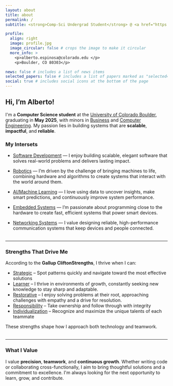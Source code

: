 ```yaml
---
layout: about
title: about
permalink: /
subtitle: <strong>Comp-Sci Undergrad Student</strong> @ <a href="https://www.colorado.edu/cs">University of Colorado Boulder</a> <br></br> <code>Dean’s List | BOLD Scholar | Summit Foundation & Ted Sizer Award Recipient</code><br> <br></br>  <code>Sofware</code> | <code>Teamwork</code> | <code>Personal Growth</code> 

profile:
  align: right
  image: profile.jpg
  image_circular: false # crops the image to make it circular
  more_info: >
    <p>alberto.espinosa@colorado.edu </p> 
    <p>Boulder, CO 80303</p>

news: false # includes a list of news items
selected_papers: false # includes a list of papers marked as "selected={true}"
social: true # includes social icons at the bottom of the page
---
```


## Hi, I’m Alberto!


I'm a **Computer Science student** at the <a href="https://www.colorado.edu/cs">University of Colorado Boulder</a>, graduating in **May 2025**, with minors in <a href="https://www.colorado.edu/business/academic-programs/minor-business">Business</a> and <a href="https://www.colorado.edu/academics/minor-computer-engineering">Computer Engineering</a>. My passion lies in building systems that are **scalable**, **impactful**, and **reliable**. 

### My Intersets 
- <a href="https://ales4999.github.io/projects/hackcu11/">Software Development</a> — I enjoy building scalable, elegant software that solves real-world problems and delivers lasting impact.


- <a href="https://ales4999.github.io/projects/tiago_sim/">Robotics</a> — I’m driven by the challenge of bringing machines to life, combining hardware and algorithms to create systems that interact with the world around them.


- <a href="https://ales4999.github.io/projects/disaster/">AI/Machine Learning</a> — I love using data to uncover insights, make smart predictions, and continuously improve system performance.


- <a href="https://ales4999.github.io/projects/stm_board/">Embedded Systems</a> — I’m passionate about programming close to the hardware to create fast, efficient systems that power smart devices.


- <a href="https://ales4999.github.io/projects/network/">Networking Systems</a> — I value designing reliable, high-performance communication systems that keep devices and people connected.
<br><br>

---

### Strengths That Drive Me

According to the **Gallup CliftonStrengths**, I thrive when I can:
- <a href="https://www.gallup.com/cliftonstrengths/en/252350/strategic-theme.aspx">Strategic</a> – Spot patterns quickly and navigate toward the most effective solutions  
- <a href="https://www.gallup.com/cliftonstrengths/en/252293/learner-theme.aspx">Learner</a>  –  I thrive in environments of growth, constantly seeking new knowledge to stay sharp and adaptable.  
- <a href="https://www.gallup.com/cliftonstrengths/en/252323/restorative-theme.aspx">Restorative</a>  – I enjoy solving problems at their root, approaching challenges with empathy and a drive for resolution.  
- <a href="https://www.gallup.com/cliftonstrengths/en/252320/responsibility-theme.aspx">Responsibility</a> – Take ownership and follow through with integrity  
- <a href="https://www.gallup.com/cliftonstrengths/en/252272/individualization-theme.aspx">Individualization</a> – Recognize and maximize the unique talents of each teammate  

These strengths shape how I approach both technology and teamwork.
<br><br>

---

### What I Value

I value **precision**, **teamwork**, and **continuous growth**. Whether writing code or collaborating cross-functionally, I aim to bring thoughtful solutions and a commitment to excellence. I'm always looking for the next opportunity to learn, grow, and contribute.
<br><br>